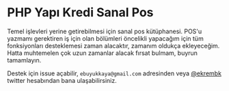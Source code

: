 PHP Yapı Kredi Sanal Pos
===

Temel işlevleri yerine getirebilmesi için sanal pos kütüphanesi. POS'u yazmamı gerektiren iş için olan bölümleri öncelikli yapacağım için tüm fonksiyonları desteklemesi zaman alacaktır, zamanım oldukça ekleyeceğim. Hatta muhtemelen çok uzun zamanlar alacak fırsat bulmam, buyrun tamamlayın.

Destek için issue açabilir, `ebuyukkaya@gmail.com` adresinden veya [@ekrembk](http://twitter.com/ekrembk) twitter hesabından bana ulaşabilirsiniz.